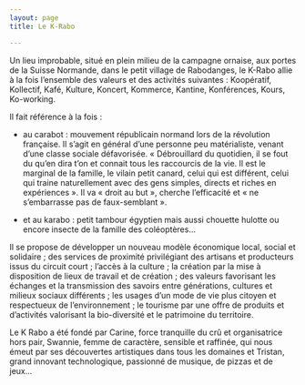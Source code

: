 ```yaml
---
layout: page
title: Le K-Rabo

---
```


Un lieu improbable, situé en plein milieu de la campagne ornaise, aux portes de la Suisse Normande, dans le petit village de Rabodanges, le K-Rabo allie à la fois l’ensemble des valeurs et des activités suivantes : Koopératif, Kollectif, Kafé, Kulture, Koncert, Kommerce, Kantine, Konférences, Kours, Ko-working.

Il fait référence à la fois :

- au carabot : mouvement républicain normand lors de la révolution française.  Il s’agit en général d’une personne peu matérialiste, venant d’une classe sociale défavorisée. « Débrouillard du quotidien, il se fout du qu’en dira t’on et connait tous les raccourcis de la vie. Il est le marginal de la famille, le vilain petit canard, celui qui est différent, celui qui traine naturellement avec des gens simples, directs et riches en expériences ». Il va « droit au but », cherche l’efficacité et « ne s’embarrasse pas de faux-semblant ».

- et au karabo : petit tambour égyptien mais aussi chouette hulotte ou encore insecte de la famille des coléoptères…

Il se propose de développer un nouveau modèle économique local, social et solidaire ; des services de proximité privilégiant des artisans et producteurs issus du circuit court ; l’accès à la culture ; la création par la mise à disposition de lieux de travail et de création ; des valeurs favorisant les échanges et la transmission des savoirs entre générations, cultures et milieux sociaux différents ; les usages d’un mode de vie plus citoyen et respectueux de l’environnement ; le tourisme par une offre de produits et d’activités valorisant la bio-diversité et le patrimoine du territoire.

Le K Rabo a été fondé par Carine, force tranquille du crû et organisatrice hors pair, Swannie, femme de caractère, sensible et raffinée, qui nous émeut par ses découvertes artistiques dans tous les domaines et Tristan, grand innovant technologique, passionné de musique, de pizzas et de jeux... 
